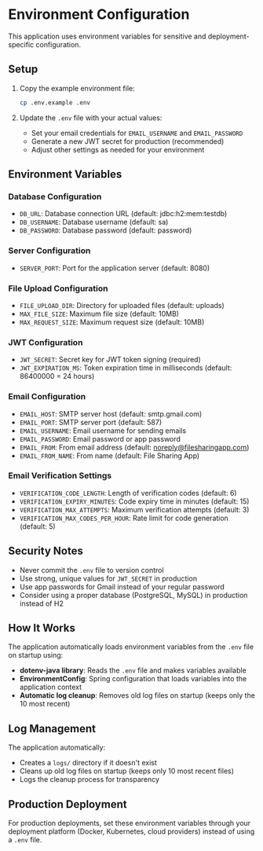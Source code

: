 # Environment Configuration

This application uses environment variables for sensitive and deployment-specific configuration.

## Setup

1. Copy the example environment file:
   ```bash
   cp .env.example .env
   ```

2. Update the `.env` file with your actual values:
   - Set your email credentials for `EMAIL_USERNAME` and `EMAIL_PASSWORD`
   - Generate a new JWT secret for production (recommended)
   - Adjust other settings as needed for your environment

## Environment Variables

### Database Configuration
- `DB_URL`: Database connection URL (default: jdbc:h2:mem:testdb)
- `DB_USERNAME`: Database username (default: sa)
- `DB_PASSWORD`: Database password (default: password)

### Server Configuration
- `SERVER_PORT`: Port for the application server (default: 8080)

### File Upload Configuration
- `FILE_UPLOAD_DIR`: Directory for uploaded files (default: uploads)
- `MAX_FILE_SIZE`: Maximum file size (default: 10MB)
- `MAX_REQUEST_SIZE`: Maximum request size (default: 10MB)

### JWT Configuration
- `JWT_SECRET`: Secret key for JWT token signing (required)
- `JWT_EXPIRATION_MS`: Token expiration time in milliseconds (default: 86400000 = 24 hours)

### Email Configuration
- `EMAIL_HOST`: SMTP server host (default: smtp.gmail.com)
- `EMAIL_PORT`: SMTP server port (default: 587)
- `EMAIL_USERNAME`: Email username for sending emails
- `EMAIL_PASSWORD`: Email password or app password
- `EMAIL_FROM`: From email address (default: noreply@filesharingapp.com)
- `EMAIL_FROM_NAME`: From name (default: File Sharing App)

### Email Verification Settings
- `VERIFICATION_CODE_LENGTH`: Length of verification codes (default: 6)
- `VERIFICATION_EXPIRY_MINUTES`: Code expiry time in minutes (default: 15)
- `VERIFICATION_MAX_ATTEMPTS`: Maximum verification attempts (default: 3)
- `VERIFICATION_MAX_CODES_PER_HOUR`: Rate limit for code generation (default: 5)

## Security Notes

- Never commit the `.env` file to version control
- Use strong, unique values for `JWT_SECRET` in production
- Use app passwords for Gmail instead of your regular password
- Consider using a proper database (PostgreSQL, MySQL) in production instead of H2

## How It Works

The application automatically loads environment variables from the `.env` file on startup using:
- **dotenv-java library**: Reads the `.env` file and makes variables available
- **EnvironmentConfig**: Spring configuration that loads variables into the application context
- **Automatic log cleanup**: Removes old log files on startup (keeps only the 10 most recent)

## Log Management

The application automatically:
- Creates a `logs/` directory if it doesn't exist
- Cleans up old log files on startup (keeps only 10 most recent files)
- Logs the cleanup process for transparency

## Production Deployment

For production deployments, set these environment variables through your deployment platform (Docker, Kubernetes, cloud providers) instead of using a `.env` file.